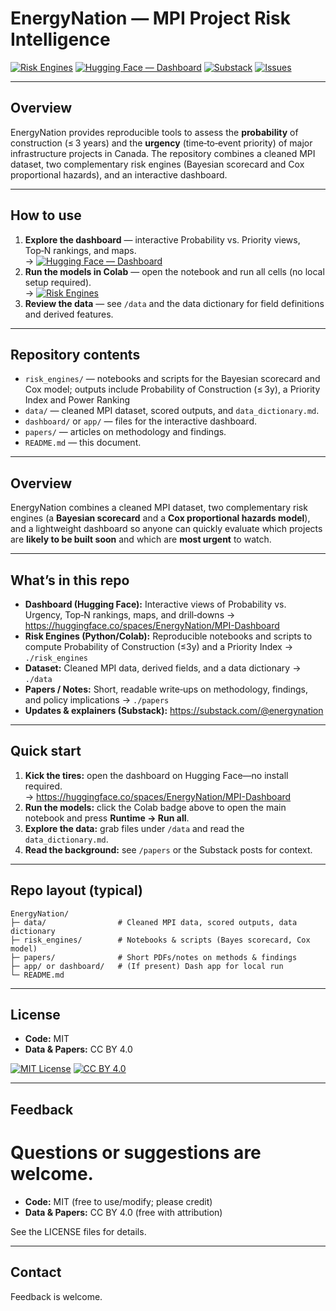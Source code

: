 # EnergyNation — MPI Project Risk Intelligence

[![Risk Engines](https://colab.research.google.com/assets/colab-badge.svg)](https://colab.research.google.com/github/joshuasamuel123/EnergyNation/blob/main/risk_engines/EnergyNation_Risk_Engine_Colab_v02.ipynb)
[![Hugging Face — Dashboard](https://img.shields.io/badge/%F0%9F%A4%97%20Hugging%20Face-Dashboard-blue)](https://huggingface.co/spaces/EnergyNation/MPI-Dashboard)
[![Substack](https://img.shields.io/badge/Substack-Updates-orange)](https://substack.com/@energynation)
[![Issues](https://img.shields.io/badge/GitHub-Issues-informational)](https://github.com/joshuasamuel123/EnergyNation/issues)

---

## Overview
EnergyNation provides reproducible tools to assess the **probability** of construction (≤ 3 years) and the **urgency** (time‑to‑event priority) of major infrastructure projects in Canada. The repository combines a cleaned MPI dataset, two complementary risk engines (Bayesian scorecard and Cox proportional hazards), and an interactive dashboard.

---

## How to use
1. **Explore the dashboard** — interactive Probability vs. Priority views, Top‑N rankings, and maps.  
   → [![Hugging Face — Dashboard](https://img.shields.io/badge/%F0%9F%A4%97%20Hugging%20Face-Open-blue)](https://huggingface.co/spaces/EnergyNation/MPI-Dashboard)
2. **Run the models in Colab** — open the notebook and run all cells (no local setup required).  
   → [![Risk Engines](https://colab.research.google.com/assets/colab-badge.svg)](https://colab.research.google.com/github/joshuasamuel123/EnergyNation/blob/main/risk_engines/EnergyNation_Risk_Engine_Colab_v02.ipynb)
3. **Review the data** — see `/data` and the data dictionary for field definitions and derived features.

---

## Repository contents
- `risk_engines/` — notebooks and scripts for the Bayesian scorecard and Cox model; outputs include Probability of Construction (≤ 3y), a Priority Index and Power Ranking
- `data/` — cleaned MPI dataset, scored outputs, and `data_dictionary.md`.
- `dashboard/` or `app/` — files for the interactive dashboard.
- `papers/` — articles on methodology and findings.
- `README.md` — this document.

---

## Overview
EnergyNation combines a cleaned MPI dataset, two complementary risk engines (a **Bayesian scorecard** and a **Cox proportional hazards model**), and a lightweight dashboard so anyone can quickly evaluate which projects are **likely to be built soon** and which are **most urgent** to watch.

---

## What’s in this repo
- **Dashboard (Hugging Face):** Interactive views of Probability vs. Urgency, Top‑N rankings, maps, and drill‑downs → https://huggingface.co/spaces/EnergyNation/MPI-Dashboard
- **Risk Engines (Python/Colab):** Reproducible notebooks and scripts to compute Probability of Construction (≤3y) and a Priority Index → `./risk_engines`
- **Dataset:** Cleaned MPI data, derived fields, and a data dictionary → `./data`
- **Papers / Notes:** Short, readable write‑ups on methodology, findings, and policy implications → `./papers`
- **Updates & explainers (Substack):** https://substack.com/@energynation

---

## Quick start
1. **Kick the tires:** open the dashboard on Hugging Face—no install required.  
   → https://huggingface.co/spaces/EnergyNation/MPI-Dashboard
2. **Run the models:** click the Colab badge above to open the main notebook and press **Runtime → Run all**.
3. **Explore the data:** grab files under `/data` and read the `data_dictionary.md`.
4. **Read the background:** see `/papers` or the Substack posts for context.

---

## Repo layout (typical)
```
EnergyNation/
├─ data/                # Cleaned MPI data, scored outputs, data dictionary
├─ risk_engines/        # Notebooks & scripts (Bayes scorecard, Cox model)
├─ papers/              # Short PDFs/notes on methods & findings
├─ app/ or dashboard/   # (If present) Dash app for local run
└─ README.md
```

---

## License
- **Code:** MIT  
- **Data & Papers:** CC BY 4.0

[![MIT License](https://img.shields.io/badge/License-MIT-green.svg)](https://opensource.org/licenses/MIT)
[![CC BY 4.0](https://img.shields.io/badge/License-CC%20BY%204.0-lightgrey.svg)](https://creativecommons.org/licenses/by/4.0/)

---

## Feedback
Questions or suggestions are welcome. 
=======
- **Code:** MIT (free to use/modify; please credit)
- **Data & Papers:** CC BY 4.0 (free with attribution)

See the LICENSE files for details.

---

## Contact
Feedback is welcome.  

